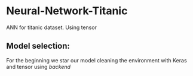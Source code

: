 # Neural-Network-Titanic
ANN for titanic dataset. Using tensor


## Model selection:
For the beginning we star our model cleaning the environment with Keras and tensor using _backend_

